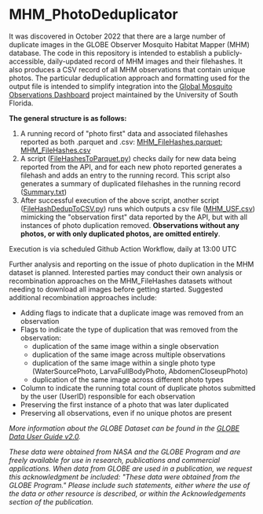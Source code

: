 # MHM_PhotoDeduplicator

It was discovered in October 2022 that there are a large number of duplicate images in the GLOBE Observer Mosquito Habitat Mapper (MHM) database. The code in this repository is intended to establish a publicly-accessible, daily-updated record of MHM images and their filehashes. It also produces a CSV record of all MHM observations that contain unique photos. The particular deduplication approach and formatting used for the output file is intended to simplify integration into the [Global Mosquito Observations Dashboard](http://mosquitodashboard.org) project maintained by the University of South Florida.

**The general structure is as follows:**
1. A running record of "photo first" data and associated filehashes reported as both .parquet and .csv: [MHM_FileHashes.parquet](https://github.com/IGES-Geospatial/MHM_PhotoDeduplicator/blob/main/MHM_FileHashes.parquet); [MHM_FileHashes.csv](https://github.com/IGES-Geospatial/MHM_PhotoDeduplicator/blob/main/MHM_FileHashes.csv)
2. A script ([FileHashesToParquet.py](https://github.com/IGES-Geospatial/MHM_PhotoDeduplicator/blob/main/FileHashesToParquet.py)) checks daily for new data being reported from the API, and for each new photo reported generates a filehash and adds an entry to the running record. This script also generates a summary of duplicated filehashes in the running record ([Summary.txt](https://github.com/IGES-Geospatial/MHM_PhotoDeduplicator/blob/main/Summary.txt))
3. After successful execution of the above script, another script ([FileHashDedupToCSV.py](https://github.com/IGES-Geospatial/MHM_PhotoDeduplicator/blob/main/FileHashDedupToCSV.py)) runs which outputs a csv file ([MHM_USF.csv](https://github.com/IGES-Geospatial/MHM_PhotoDeduplicator/blob/main/MHM_USF.csv)) mimicking the "observation first" data reported by the API, but with all instances of photo duplication removed. **Observations without any photos, or with only duplicated photos, are omitted entirely**.

Execution is via scheduled Github Action Workflow, daily at 13:00 UTC

Further analysis and reporting on the issue of photo duplication in the MHM dataset is planned. Interested parties may conduct their own analysis or recombination approaches on the MHM_FileHashes datasets without needing to download all images before getting started. Suggested additional recombination approaches include:
+ Adding flags to indicate that a duplicate image was removed from an observation
+ Flags to indicate the type of duplication that was removed from the observation:
  + duplication of the same image within a single observation
  + duplication of the same image across multiple observations
  + duplication of the same image within a single photo type (WaterSourcePhoto, LarvaFullBodyPhoto, AbdomenCloseupPhoto)
  + duplication of the same image across different photo types
+ Column to indicate the running total count of duplicate photos submitted by the user (UserID) responsible for each observation 
+ Preserving the first instance of a photo that was later duplicated
+ Preserving all observations, even if no unique photos are present

*More information about the GLOBE Dataset can be found in the [GLOBE Data User Guide v2.0](https://www.globe.gov/documents/10157/2592674/GLOBE+Data+User+Guide_v2_final.pdf).*

*These data were obtained from NASA and the GLOBE Program and are freely available for use in research, publications and commercial applications. When data from GLOBE are used in a publication, we request this acknowledgment be included: "These data were obtained from the GLOBE Program." Please include such statements, either where the use of the data or other resource is described, or within the Acknowledgements section of the publication.*
